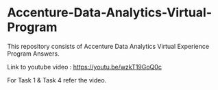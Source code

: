 # Accenture-Data-Analytics-Virtual-Program

This repository consists of Accenture Data Analytics Virtual Experience Program Answers.

Link to youtube video : https://youtu.be/wzkT19GoQ0c

For Task 1 & Task 4 refer the video.
